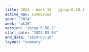 ```yaml
---
title: 2024 - Week 10 - jgrpp-0.58.1
active_nav: summaries
year: "2024"
week: "wk10"
version: "jgrpp-0.58.1"
start_date: "2024-03-04"
end_date: "2024-03-10"
layout: "summary"
---
```


